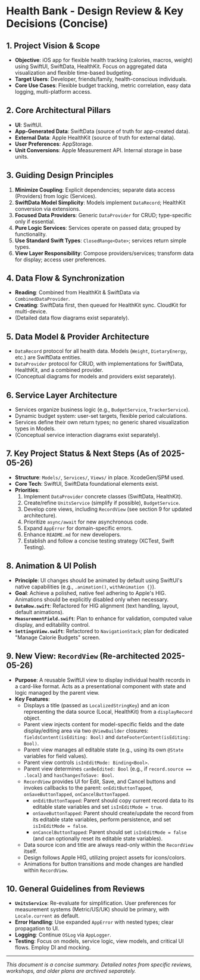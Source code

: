 # Health Bank - Design Review & Key Decisions (Concise)

## 1. Project Vision & Scope
- **Objective**: iOS app for flexible health tracking (calories, macros, weight) using SwiftUI, SwiftData, HealthKit. Focus on aggregated data visualization and flexible time-based budgeting.
- **Target Users**: Developer, friends/family, health-conscious individuals.
- **Core Use Cases**: Flexible budget tracking, metric correlation, easy data logging, multi-platform access.

## 2. Core Architectural Pillars
- **UI**: SwiftUI.
- **App-Generated Data**: SwiftData (source of truth for app-created data).
- **External Data**: Apple HealthKit (source of truth for external data).
- **User Preferences**: AppStorage.
- **Unit Conversions**: Apple Measurement API. Internal storage in base units.

## 3. Guiding Design Principles
1.  **Minimize Coupling**: Explicit dependencies; separate data access (Providers) from logic (Services).
2.  **SwiftData Model Simplicity**: Models implement `DataRecord`; HealthKit conversion via extensions.
3.  **Focused Data Providers**: Generic `DataProvider` for CRUD; type-specific only if essential.
4.  **Pure Logic Services**: Services operate on passed data; grouped by functionality.
5.  **Use Standard Swift Types**: `ClosedRange<Date>`; services return simple types.
6.  **View Layer Responsibility**: Compose providers/services; transform data for display; access user preferences.

## 4. Data Flow & Synchronization
- **Reading**: Combined from HealthKit & SwiftData via `CombinedDataProvider`.
- **Creating**: SwiftData first, then queued for HealthKit sync. CloudKit for multi-device.
- (Detailed data flow diagrams exist separately).

## 5. Data Model & Provider Architecture
- `DataRecord` protocol for all health data. Models (`Weight`, `DietaryEnergy`, etc.) are SwiftData entities.
- `DataProvider` protocol for CRUD, with implementations for SwiftData, HealthKit, and a combined provider.
- (Conceptual diagrams for models and providers exist separately).

## 6. Service Layer Architecture
- Services organize business logic (e.g., `BudgetService`, `TrackerService`).
- Dynamic budget system: user-set targets, flexible period calculations.
- Services define their own return types; no generic shared visualization types in Models.
- (Conceptual service interaction diagrams exist separately).

## 7. Key Project Status & Next Steps (As of 2025-05-26)
- **Structure**: `Models/`, `Services/`, `Views/` in place. XcodeGen/SPM used.
- **Core Tech**: SwiftUI, SwiftData foundational elements exist.
- **Priorities**:
    1.  Implement `DataProvider` concrete classes (SwiftData, HealthKit).
    2.  Create/refine `UnitsService` (simplify if possible), `BudgetService`.
    3.  Develop core views, including `RecordView` (see section 9 for updated architecture).
    4.  Prioritize `async/await` for new asynchronous code.
    5.  Expand `AppError` for domain-specific errors.
    6.  Enhance `README.md` for new developers.
    7.  Establish and follow a concise testing strategy (XCTest, Swift Testing).

## 8. Animation & UI Polish
- **Principle**: UI changes should be animated by default using SwiftUI's native capabilities (e.g., `.animation()`, `withAnimation {}`).
- **Goal**: Achieve a polished, native feel adhering to Apple's HIG. Animations should be explicitly disabled only when necessary.
- **`DataRow.swift`**: Refactored for HIG alignment (text handling, layout, default animations).
- **`MeasurementField.swift`**: Plan to enhance for validation, computed value display, and editability control.
- **`SettingsView.swift`**: Refactored to `NavigationStack`; plan for dedicated "Manage Calorie Budgets" screen.

## 9. New View: `RecordView` (Re-architected 2025-05-26)
- **Purpose**: A reusable SwiftUI view to display individual health records in a card-like format. Acts as a presentational component with state and logic managed by the parent view.
- **Key Features**:
    - Displays a title (passed as `LocalizedStringKey`) and an icon representing the data source (Local, HealthKit) from a `displayRecord` object.
    - Parent view injects content for model-specific fields and the date display/editing area via two `@ViewBuilder` closures: `fieldsContent(isEditing: Bool)` and `dateFooterContent(isEditing: Bool)`.
    - Parent view manages all editable state (e.g., using its own `@State` variables for field values).
    - Parent view controls `isInEditMode: Binding<Bool>`.
    - Parent view determines `canBeEdited: Bool` (e.g., if `record.source == .local`) and `hasChangesToSave: Bool`.
    - `RecordView` provides UI for Edit, Save, and Cancel buttons and invokes callbacks to the parent: `onEditButtonTapped`, `onSaveButtonTapped`, `onCancelButtonTapped`.
        - `onEditButtonTapped`: Parent should copy current record data to its editable state variables and set `isInEditMode = true`.
        - `onSaveButtonTapped`: Parent should create/update the record from its editable state variables, perform persistence, and set `isInEditMode = false`.
        - `onCancelButtonTapped`: Parent should set `isInEditMode = false` (and can optionally reset its editable state variables).
    - Data source icon and title are always read-only within the `RecordView` itself.
    - Design follows Apple HIG, utilizing project assets for icons/colors.
    - Animations for button transitions and mode changes are handled within `RecordView`.

## 10. General Guidelines from Reviews
- **`UnitsService`**: Re-evaluate for simplification. User preferences for measurement systems (Metric/US/UK) should be primary, with `Locale.current` as default.
- **Error Handling**: Use expanded `AppError` with nested types; clear propagation to UI.
- **Logging**: Continue `OSLog` via `AppLogger`.
- **Testing**: Focus on models, service logic, view models, and critical UI flows. Employ DI and mocking.
---
*This document is a concise summary. Detailed notes from specific reviews, workshops, and older plans are archived separately.*
